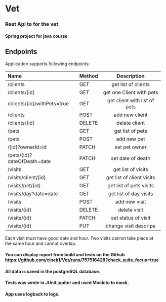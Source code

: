 # Vet
### Rest Api to for the vet
#### Spring project for java course 

## Endpoints

Application supports following endpoints:

| Name                       | Method  | Description                        |        
|:---------------------------|:--------|:----------------------------------:|
| /clients                   | GET     | get list of clients                |
| /clients/{id}              | GET     | get one Client with pets           |             
| /clients/{id}/withPets=true| GET     | get client with list of pets       |           
| /clients                   | POST    | add new client                     |    
| /clients/{id}              | DELETE  | delete client                      |
| /pets                      | GET     | get list of pets                   |
| /pets                      | POST    | add new pet                        |
| /{id}?ownerId=id           | PATCH   | set pet owner                      |
| /pets/{id}?dateOfDeath=date| PATCH   | set date of death                  |
| /visits                    | GET     | get list of visits                 |
| /visits/client/{id}        | GET     | get list of client visits          |
| /visits/pet/{id}           | GET     | get list of pets visits            |
| /visits/day?date=date      | GET     | get list of day visits             | 
| /visits                    | POST    | add new visit                      |
| /visits/{id}               | DELETE  | delete visit                       |
| /visits/{id}               | PATCH   | set status of visit                |
| /visits/{id}               | PUT     | change visit descripe              |


Each visit must have good date and hour. Two visits cannot take place at the same hour and cannot overlap.  

    
#### You can display raport from build and tests on the Github https://github.com/cinek1/Vet/runs/757516428?check_suite_focus=true

#### All data is saved in the postgreSQL database. 

#### Tests was wrote in JUnit jupiter and used Mockito to mock. 

#### App uses logback to logs.  
